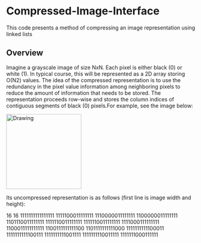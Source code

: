 # Compressed-Image-Interface
This code presents a method of compressing an image representation using linked lists 

## Overview 
Imagine a grayscale image of size NxN. Each pixel is either black (0) or white (1). In typical course, this will be represented as a 2D array storing O(N2) values. The idea of the compressed representation is to use the redundancy in the pixel value information among neighboring pixels to reduce the amount of information that needs to be stored. The representation proceeds row-wise and stores the column indices of contiguous segments of black (0) pixels.For example, see the image below:

<img src="Other/img.jpg" alt="Drawing" width="200" height="200"/>

Its uncompressed representation is as follows (first line is image width and height):

16 16 
1111111111111111 
1111100011111111
1110000011111111 
1100000011111111 
1101110011111111 
1111110011111111
1111110011111111 1111000111111111 1100011111111111 1100111111111100 1101111111111000 1111111111100011 1111111111100111 1111111111001111 1111111110011111 1111111000111111

